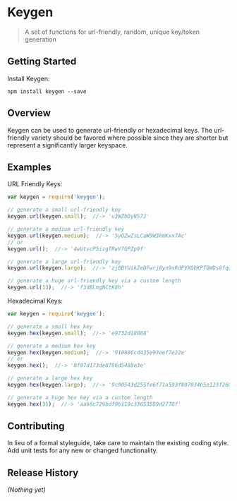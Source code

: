 # Keygen

> A set of functions for url-friendly, random, unique key/token generation

## Getting Started

Install Keygen:

```shell
npm install keygen --save
```

## Overview

Keygen can be used to generate url-friendly or hexadecimal keys.  The url-friendly variety should be favored where possible since they are shorter but represent a significantly larger keyspace.

## Examples

URL Friendly Keys:

```js
var keygen = require('keygen');

// generate a small url-friendly key
keygen.url(keygen.small);  //-> 'u3WZbDyN57J'

// generate a medium url-friendly key
keygen.url(keygen.medium);  //-> '5yQZwZsLCaW9W3kmKxx7Ac'
// or
keygen.url();  //-> '4wUtvcP5izgTRwV7GPZp9f'

// generate a large url-friendly key
keygen.url(keygen.large);  //-> 'zj6BYUikZeDFwrj8yn9xRdFVXQbKPTQWDs8fqq9fRkqj'

// generate a huge url-friendly key via a custom length
keygen.url(13);  //-> 'f3dBLmgNCtK8h'
```

Hexadecimal Keys:

```js
var keygen = require('keygen');

// generate a small hex key
keygen.hex(keygen.small);  //-> 'e9732d18888'

// generate a medium hex key
keygen.hex(keygen.medium);  //-> '910886cd435e93eef7e22e'
// or
keygen.hex();  //-> '8f07d173de8786d5488e3e'

// generate a large hex key
keygen.hex(keygen.large);  //-> '9c90543d255fe6f71a593f807034b5e123f26081ca73'

// generate a huge hex key via a custom length
keygen.hex(31);  //-> 'aa66c729bdf9b119c33653589d2770f'
```

## Contributing
In lieu of a formal styleguide, take care to maintain the existing coding style. Add unit tests for any new or changed functionality.

## Release History
_(Nothing yet)_
